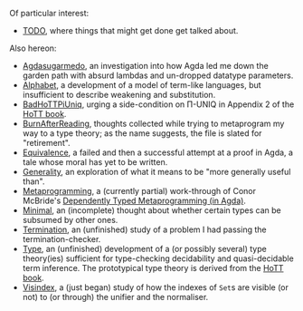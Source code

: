 Of particular interest:

- [TODO](TODO.md), where things that might get done get talked about.

Also hereon:

- [Agdasugarmedo](Agdasugarmedo.lagda.md), an investigation into how Agda led me down the garden path with absurd lambdas and un-dropped datatype parameters.
- [Alphabet](Alphabet.lagda.md), a development of a model of term-like languages, but insufficient to describe weakening and substitution.
- [BadHoTTPiUniq](BadHoTTPiUniq.lagda.md), urging a side-condition on Π-UNIQ in Appendix 2 of the [HoTT book](../../doc/hott-online-1075-g3c53219.pdf).
- [BurnAfterReading](BurnAfterReading.lagda.md), thoughts collected while trying to metaprogram my way to a type theory; as the name suggests, the file is slated for "retirement".
- [Equivalence](Equivalence.lagda.md), a failed and then a successful attempt at a proof in Agda, a tale whose moral has yet to be written.
- [Generality](Generality.lagda.md), an exploration of what it means to be "more generally useful than".
- [Metaprogramming](Metaprogramming.lagda.md), a (currently partial) work-through of Conor McBride's [Dependently Typed Metaprogramming (in Agda)](../../doc/Dependently%20Typed%20Metaprogramming%20(in%20Agda)-Conor%20McBride-August-26-2013.pdf).
- [Minimal](Minimal.lagda.md), an (incomplete) thought about whether certain types can be subsumed by other ones.
- [Termination](Termination.lagda.md), an (unfinished) study of a problem I had passing the termination-checker.
- [Type](Type.lagda.md), an (unfinished) development of a (or possibly several) type theory(ies) sufficient for type-checking decidability and quasi-decidable term inference. The prototypical type theory is derived from the [HoTT book](../../doc/hott-online-1075-g3c53219.pdf).
- [Visindex](Visindex.lagda.md), a (just began) study of how the indexes of `Set`s are visible (or not) to (or through) the unifier and the normaliser.

